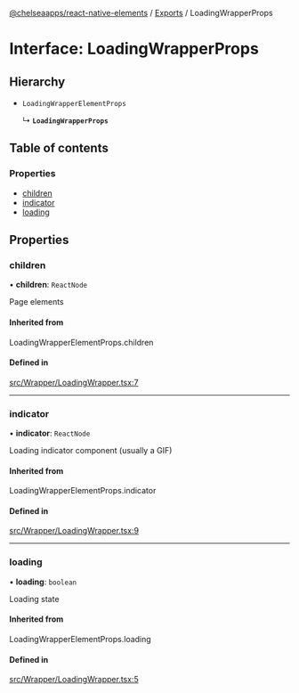 [@chelseaapps/react-native-elements](../README.md) / [Exports](../modules.md) / LoadingWrapperProps

# Interface: LoadingWrapperProps

## Hierarchy

- `LoadingWrapperElementProps`

  ↳ **`LoadingWrapperProps`**

## Table of contents

### Properties

- [children](LoadingWrapperProps.md#children)
- [indicator](LoadingWrapperProps.md#indicator)
- [loading](LoadingWrapperProps.md#loading)

## Properties

### children

• **children**: `ReactNode`

Page elements

#### Inherited from

LoadingWrapperElementProps.children

#### Defined in

[src/Wrapper/LoadingWrapper.tsx:7](https://github.com/chelsea-apps/react-native-elements/blob/02a576e/src/Wrapper/LoadingWrapper.tsx#L7)

___

### indicator

• **indicator**: `ReactNode`

Loading indicator component (usually a GIF)

#### Inherited from

LoadingWrapperElementProps.indicator

#### Defined in

[src/Wrapper/LoadingWrapper.tsx:9](https://github.com/chelsea-apps/react-native-elements/blob/02a576e/src/Wrapper/LoadingWrapper.tsx#L9)

___

### loading

• **loading**: `boolean`

Loading state

#### Inherited from

LoadingWrapperElementProps.loading

#### Defined in

[src/Wrapper/LoadingWrapper.tsx:5](https://github.com/chelsea-apps/react-native-elements/blob/02a576e/src/Wrapper/LoadingWrapper.tsx#L5)

